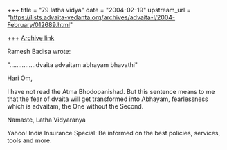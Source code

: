+++
title = "79 latha vidya"
date = "2004-02-19"
upstream_url = "https://lists.advaita-vedanta.org/archives/advaita-l/2004-February/012689.html"

+++
[Archive link](https://lists.advaita-vedanta.org/archives/advaita-l/2004-February/012689.html)



Ramesh Badisa <badisa55 at hotmail.com> wrote:

"...............dvaita advaitam abhayam bhavathi"

Hari Om,

I have not read the Atma Bhodopanishad. But this sentence means to me that the fear of dvaita will get transformed into Abhayam, fearlessness which is advaitam, the One without the Second. 

Namaste,
Latha Vidyaranya

Yahoo! India Insurance Special: Be informed on the best policies, services, tools and more.

